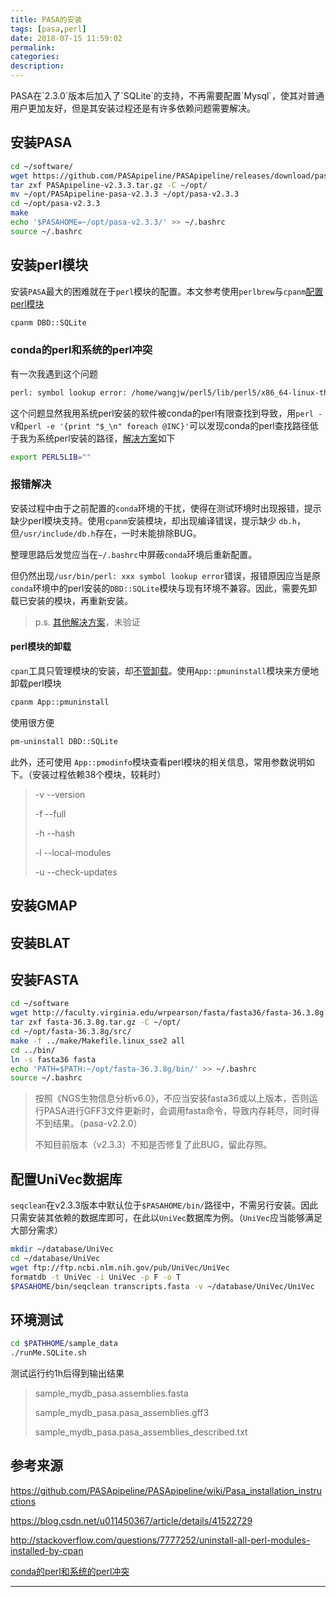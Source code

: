 ```yaml
---
title: PASA的安装
tags: [pasa,perl]
date: 2018-07-15 11:59:02
permalink:
categories:
description:
---
```

<p class="description">PASA在`2.3.0`版本后加入了`SQLite`的支持，不再需要配置`Mysql`，使其对普通用户更加友好，但是其安装过程还是有许多依赖问题需要解决。</p>

<!-- more -->

## 安装PASA

```bash
cd ~/software/
wget https://github.com/PASApipeline/PASApipeline/releases/download/pasa-v2.3.3/PASApipeline-v2.3.3.tar.gz
tar zxf PASApipeline-v2.3.3.tar.gz -C ~/opt/
mv ~/opt/PASApipeline-pasa-v2.3.3 ~/opt/pasa-v2.3.3
cd ~/opt/pasa-v2.3.3
make
echo '$PASAHOME=~/opt/pasa-v2.3.3/' >> ~/.bashrc
source ~/.bashrc
```

## 安装perl模块

安装`PASA`最大的困难就在于`perl`模块的配置。本文参考使用`perlbrew`与`cpanm`[配置perl模块](https://sr-c.github.io/2018/05/27/perl-modules/)

```bash
cpanm DBD::SQLite
```

### conda的perl和系统的perl冲突

有一次我遇到这个问题

```bash
perl: symbol lookup error: /home/wangjw/perl5/lib/perl5/x86_64-linux-thread-multi/auto/Cwd/Cwd.so: undefined symbol
```

这个问题显然我用系统perl安装的软件被conda的perl有限查找到导致，用`perl -V`和`perl -e '{print "$_\n" foreach @INC}'`可以发现conda的perl查找路径低于我为系统perl安装的路径，[解决方案](https://www.jianshu.com/p/9e90b3524fe2)如下

```bash
export PERL5LIB=""
```

### 报错解决

安装过程中由于之前配置的`conda`环境的干扰，使得在测试环境时出现报错，提示缺少perl模块支持。使用`cpanm`安装模块，却出现编译错误，提示缺少  `db.h`，但`/usr/include/db.h`存在，一时未能排除BUG。

整理思路后发觉应当在`~/.bashrc`中屏蔽`conda`环境后重新配置。

但仍然出现`/usr/bin/perl: xxx symbol lookup error`错误，报错原因应当是原`conda`环境中的perl安装的`DBD::SQLite`模块与现有环境不兼容。因此，需要先卸载已安装的模块，再重新安装。

> p.s. [其他解决方案](https://www.jianshu.com/p/9e90b3524fe2)，未验证

#### perl模块的卸载

`cpan`工具只管理模块的安装，却[不管卸载](http://stackoverflow.com/questions/7777252/uninstall-all-perl-modules-installed-by-cpan )。使用`App::pmuninstall`模块来方便地卸载perl模块

```bash
cpanm App::pmuninstall
```

使用很方便

```bash
pm-uninstall DBD::SQLite
```

此外，还可使用 `App::pmodinfo`模块查看perl模块的相关信息，常用参数说明如下。（安装过程依赖38个模块，较耗时）

> -v --version
>
> -f --full
>
> -h --hash
>
> -l --local-modules
>
> -u --check-updates


## 安装GMAP

## 安装BLAT

## 安装FASTA

```bash
cd ~/software
wget http://faculty.virginia.edu/wrpearson/fasta/fasta36/fasta-36.3.8g.tar.gz
tar zxf fasta-36.3.8g.tar.gz -C ~/opt/
cd ~/opt/fasta-36.3.8g/src/
make -f ../make/Makefile.linux_sse2 all
cd ../bin/
ln -s fasta36 fasta
echo 'PATH=$PATH:~/opt/fasta-36.3.8g/bin/' >> ~/.bashrc
source ~/.bashrc
```

> 按照《NGS生物信息分析v6.0》，不应当安装fasta36或以上版本，否则运行PASA进行GFF3文件更新时，会调用fasta命令，导致内存耗尽，同时得不到结果。（pasa-v2.2.0）
>
> 不知目前版本（v2.3.3）不知是否修复了此BUG，留此存照。

## 配置UniVec数据库

`seqclean`在v2.3.3版本中默认位于`$PASAHOME/bin/`路径中，不需另行安装。因此只需安装其依赖的数据库即可，在此以`UniVec`数据库为例。（`UniVec`应当能够满足大部分需求）

```bash
mkdir ~/database/UniVec
cd ~/database/UniVec
wget ftp://ftp.ncbi.nlm.nih.gov/pub/UniVec/UniVec
formatdb -t UniVec -i UniVec -p F -o T
$PASAHOME/bin/seqclean transcripts.fasta -v ~/database/UniVec/UniVec
```

## 环境测试

```bash
cd $PATHHOME/sample_data
./runMe.SQLite.sh
```

测试运行约1h后得到输出结果

> sample_mydb_pasa.assemblies.fasta
>
> sample_mydb_pasa.pasa_assemblies.gff3
>
> sample_mydb_pasa.pasa_assemblies_described.txt

## 参考来源

https://github.com/PASApipeline/PASApipeline/wiki/Pasa_installation_instructions

https://blog.csdn.net/u011450367/article/details/41522729

http://stackoverflow.com/questions/7777252/uninstall-all-perl-modules-installed-by-cpan 

[conda的perl和系统的perl冲突](https://www.jianshu.com/p/9e90b3524fe2)

<hr />